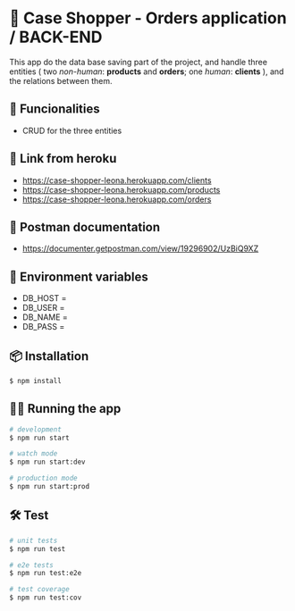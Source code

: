 
# 🎯 Case Shopper - Orders application / BACK-END

This app do the data base saving part of the project, and handle three entities (
 two *non-human*: **products** and **orders**;
 one *human*: **clients** ), and the relations between them.

## 🚏 Funcionalities

- CRUD for the three entities

## 🎳 Link from heroku
- https://case-shopper-leona.herokuapp.com/clients
- https://case-shopper-leona.herokuapp.com/products
- https://case-shopper-leona.herokuapp.com/orders

## 🧾 Postman documentation
- https://documenter.getpostman.com/view/19296902/UzBiQ9XZ

## 🔑 Environment variables
- DB_HOST =
- DB_USER =
- DB_NAME = 
- DB_PASS =

## 📦 Installation

```bash
$ npm install
```

## 🏇🏽 Running the app

```bash
# development
$ npm run start

# watch mode
$ npm run start:dev

# production mode
$ npm run start:prod
```

## 🛠 Test

```bash
# unit tests
$ npm run test

# e2e tests
$ npm run test:e2e

# test coverage
$ npm run test:cov
```
